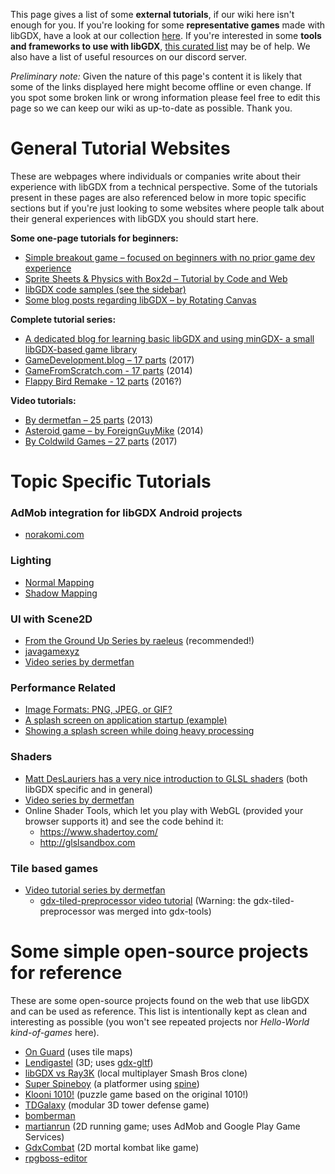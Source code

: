 This page gives a list of some **external tutorials**, if our wiki here isn't enough for you. If you're looking for some **representative games** made with libGDX, have a look at our collection [here](https://libgdx.com/showcase/). If you're interested in some **tools and frameworks to use with libGDX**, [this curated list](https://github.com/rafaskb/awesome-libgdx) may be of help. We also have a list of useful resources on our discord server.

*Preliminary note:* Given the nature of this page's content it is likely that some of the links displayed here might become offline or even change. If you spot some broken link or wrong information please feel free to edit this page so we can keep our wiki as up-to-date as possible. Thank you.

# General Tutorial Websites #
These are webpages where individuals or companies write about their experience with libGDX from a technical perspective. Some of the tutorials present in these pages are also referenced below in more topic specific sections but if you're just looking to some websites where people talk about their general experiences with libGDX you should start here.

**Some one-page tutorials for beginners:**
- [Simple breakout game – focused on beginners with no prior game dev experience](http://tann.space/HelloLibgdx/)
- [Sprite Sheets & Physics with Box2d – Tutorial by Code and Web](https://www.codeandweb.com/texturepacker/tutorials/libgdx-physics)
- [libGDX code samples (see the sidebar)](http://libgdx.info/)
- [Some blog posts regarding libGDX – by Rotating Canvas](http://rotatingcanvas.com/category/tutorials/)

**Complete tutorial series:**
- [A dedicated blog for learning basic libGDX and using minGDX- a small libGDX-based game library](https://gdx-gaming.blogspot.com)
- [GameDevelopment.blog – 17 parts](https://www.gamedevelopment.blog/full-libgdx-game-tutorial-flgt-home/) (2017)
- [GameFromScratch.com - 17 parts](http://www.gamefromscratch.com/page/LibGDX-Tutorial-series.aspx) (2014)
- [Flappy Bird Remake - 12 parts](http://www.kilobolt.com/zombie-bird-tutorial-flappy-bird-remake.html) (2016?)

**Video tutorials:**
- [By dermetfan – 25 parts](https://www.youtube.com/playlist?list=PLXY8okVWvwZ0JOwHiH1TntAdq-UDPnC2L) (2013)
- [Asteroid game – by ForeignGuyMike](https://www.youtube.com/playlist?list=PL-2t7SM0vDfeZUKeM7Jm4U9utHwFS1N-C) (2014)
- [By Coldwild Games – 27 parts](https://www.youtube.com/playlist?list=PLMpInWzi-D9Jf_Co---0L7K-MNDNf2FuO) (2017)

# Topic Specific Tutorials #
### AdMob integration for libGDX Android projects ###
* [norakomi.com](http://norakomi.com/tutorial_admob_introduction.php)

### Lighting ###
 * [Normal Mapping](http://www.java-gaming.org/topics/glsl-using-normal-maps-to-illuminate-a-2d-texture-libgdx/27516/view.html)
 * [Shadow Mapping](https://www.microbasic.net/tutorials/shadow-mapping/Full.html)

### UI with Scene2D ###
* [From the Ground Up Series by raeleus](https://github.com/raeleus/skin-composer/wiki/From-the-Ground-Up:-Scene2D.UI-Tutorials) (recommended!)
* [javagamexyz](http://javagamexyz.blogspot.pt/2013/04/user-interface-menus-using-libgdx.html)
* [Video series by dermetfan](http://www.youtube.com/playlist?list=PLXY8okVWvwZ0Inrp5YMmYEaoh1FBXBJ1J)

### Performance Related ###
* [Image Formats: PNG, JPEG, or GIF?](http://gamedev.stackexchange.com/questions/48304/which-image-format-is-more-memory-efficient-png-jpeg-or-gif)
* [A splash screen on application startup (example)](https://github.com/raeleus/LibGDX-SplashScreen-Example)
* [Showing a splash screen while doing heavy processing](http://duckseason.mobi/heavy-background-processes-libgdxwhile-showing-splash-screen/)

### Shaders ###
* [Matt DesLauriers has a very nice introduction to GLSL shaders](https://github.com/mattdesl/lwjgl-basics/wiki/Shaders) (both libGDX specific and in general)
* [Video series by dermetfan](https://www.youtube.com/playlist?list=PLXY8okVWvwZ1_aaMnBU5HF4UP3hHL60Vy)
* Online Shader Tools, which let you play with WebGL (provided your browser supports it) and see the code behind it:
   * https://www.shadertoy.com/
   * http://glslsandbox.com

### Tile based games ###
* [Video tutorial series by dermetfan](https://www.youtube.com/playlist?list=PLXY8okVWvwZ0qmqSBhOtqYRjzWtUCWylb)
   * [gdx-tiled-preprocessor video tutorial](http://youtu.be/q5D-TzlCRPM) (Warning: the gdx-tiled-preprocessor was merged into gdx-tools)

# Some simple open-source projects for reference #
These are some open-source projects found on the web that use libGDX and can be used as reference. This list is intentionally kept as clean and interesting as possible (you won't see repeated projects nor _Hello-World kind-of-games_ here).
* [On Guard](https://github.com/lyze237/On-Guard) (uses tile maps)
* [Lendigastel](https://github.com/mgsx-dev/dl9) (3D; uses [gdx-gltf](https://github.com/mgsx-dev/gdx-gltf))
* [libGDX vs Ray3K](https://github.com/raeleus/libgdx-jam-june-2020) (local multiplayer Smash Bros clone) 
* [Super Spineboy](https://github.com/EsotericSoftware/spine-superspineboy) (a platformer using [spine](http://www.esotericsoftware.com))
* [Klooni 1010!](https://github.com/LonamiWebs/Klooni1010) (puzzle game based on the original 1010!)
* [TDGalaxy](https://github.com/TheLogicMaster/Tower-Defense-Galaxy) (modular 3D tower defense game)
* [bomberman](https://github.com/mcol/bombergame)
* [martianrun](https://github.com/wmora/martianrun) (2D running game; uses AdMob and Google Play Game Services)
* [GdxCombat](https://github.com/gamedevpl/GdxCombat) (2D mortal kombat like game)
* [rpgboss-editor](https://github.com/rpgboss/rpgboss)
